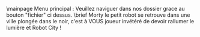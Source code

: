 \mainpage Menu principal : Veuillez naviguer dans nos dossier grace au bouton "fichier" ci dessus.
\brief Morty le petit robot se retrouve dans une ville plongée dans le noir, c'est à VOUS joueur invétéré de devoir rallumer le lumière et Robot City !